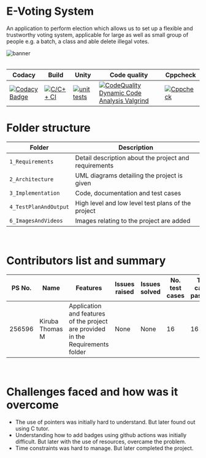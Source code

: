 # E-Voting System

An application to perform election which allows us to set up a flexible and trustworthy voting system, applicable for large as well as small group of people e.g. a batch, a class and able delete illegal votes.

![banner](./6_ImagesAndVideos/Banner.png)<br/><br/>

| Codacy | Build | Unity | Code quality | Cppcheck |
| --- | --- | --- | --- | --- |
| [![Codacy Badge](https://app.codacy.com/project/badge/Grade/e4bf510fb7b741c0a62b0031af5400b8)](https://www.codacy.com/gh/KirubaThomasM/Stepin/dashboard?utm_source=github.com&amp;utm_medium=referral&amp;utm_content=KirubaThomasM/Stepin&amp;utm_campaign=Badge_Grade) | [![C/C++ CI](https://github.com/KirubaThomasM/Stepin/actions/workflows/c-cpp.yml/badge.svg)](https://github.com/KirubaThomasM/Stepin/actions/workflows/c-ccp.yml) | [![unit tests](https://github.com/KirubaThomasM/Stepin/actions/workflows/c-unity.yml/badge.svg)](https://github.com/KirubaThomasM/Stepin/actions/workflows/c-unity.yml) | [![CodeQuality Dynamic Code Analysis Valgrind](https://github.com/KirubaThomasM/Stepin/actions/workflows/valgrind.yml/badge.svg)](https://github.com/KirubaThomasM/Stepin/actions/workflows/valgrind.yml) | [![Cppcheck](https://github.com/KirubaThomasM/Stepin/actions/workflows/cppcheck.yml/badge.svg)](https://github.com/KirubaThomasM/Stepin/actions/workflows/cppcheck.yml) |

# Folder structure
| Folder | Description |
| --- | --- |
| `1_Requirements` | Detail description about the project and requirements |
| `2_Architecture` | UML diagrams detailing the project is given |
| `3_Implementation` | Code, documentation and test cases |
| `4_TestPlanAndOutput` | High level and low level test plans of the project | 
| `6_ImagesAndVideos` | Images relating to the project are added |
<br/>

# Contributors list and summary
| PS No. | Name | Features | Issues raised | Issues solved | No. test cases | Test cases passded |
| --- | --- | --- | --- | --- | --- | --- |
| 256596 | Kiruba Thomas M | Application and features of the project are provided in the Requirements folder| None | None | 16 | 16 |
<br/>

# Challenges faced and how was it overcome
* The use of pointers was initially hard to understand. But later found out using C tutor.
* Understanding how to add badges using github actions was initially difficult. But later with the use of resources, overcame the problem.
* Time constraints was hard to manage. But later completed the project.


